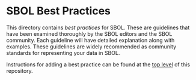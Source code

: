 # SBOL Best Practices

This directory contains *best practices* for SBOL.
These are guidelines that have been examined thoroughly by the SBOL editors and the SBOL community.
Each guideline will have detailed explanation along with examples.
These guidelines are widely recommended as community standards for representing your data in SBOL.

Instructions for adding a best practice can be found at the [top level](./../../..) of this repository. 
